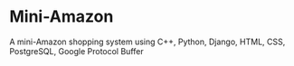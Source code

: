 # Mini-Amazon
A mini-Amazon shopping system using C++, Python, Django, HTML, CSS, PostgreSQL, Google Protocol Buffer
